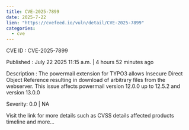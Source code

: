 ```yaml
--- 
title: CVE-2025-7899
date: 2025-7-22
lien: "https://cvefeed.io/vuln/detail/CVE-2025-7899"
categories:
  - cve
---
```


CVE ID : CVE-2025-7899

Published :  July 22
2025
11:15 a.m. | 4 hours
52 minutes ago

Description : The powermail extension for TYPO3 allows Insecure Direct Object Reference resulting in download of arbitrary files from the webserver. This issue affects powermail version 12.0.0 up to 12.5.2 and version 13.0.0

Severity: 0.0 | NA

Visit the link for more details
such as CVSS details
affected products
timeline
and more...
